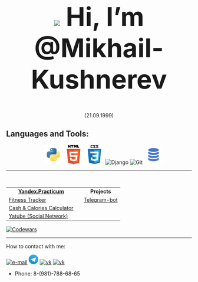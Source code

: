 <h1 align="center" style="font-size: 500%;">
  <img
    src="https://raw.githubusercontent.com/MartinHeinz/MartinHeinz/master/wave.gif"
    width="30px"
    >
  Hi, I’m @Mikhail-Kushnerev 
</h1>
<p align="center"> (21.09.1999) </p>

## Languages and Tools:  
<ul align="center">
  <img
        alt="Python" 
        width="52px" 
        src="https://raw.githubusercontent.com/github/explore/80688e429a7d4ef2fca1e82350fe8e3517d3494d/topics/python/python.png" 
        />
  <img
        alt="HTML5" 
        width="52px" 
        src="https://raw.githubusercontent.com/github/explore/80688e429a7d4ef2fca1e82350fe8e3517d3494d/topics/html/html.png" 
        />
  <img
        alt="CSS" 
        width="52px" 
        src="https://raw.githubusercontent.com/github/explore/80688e429a7d4ef2fca1e82350fe8e3517d3494d/topics/css/css.png" 
        />      
  <img
        alt="Django" 
        width="52px" 
        src="https://www.bairesdev.com/wp-content/uploads/2019/04/img-django-logo.png" 
        />
  <img
        alt="Git" 
        width="52px" 
        src="https://stacksnap.com/media/git.png" 
        />
  <img
        alt="SQL" 
        width="52px" 
        src="https://raw.githubusercontent.com/github/explore/80688e429a7d4ef2fca1e82350fe8e3517d3494d/topics/sql/sql.png" 
        />  
</ul>  
<hr>
<br />
<p>
<table 
  align="center"
  cols="3"
>
  <tr align="center">
    <td>
      <b>
        <a href="https://practicum.yandex.ru/trainer/python-developer-plus/lesson/91c0af5b-d616-47e9-81ba-01ed0d62910c/"> Yandex.Practicum </a> 
      </b>
    </td>
    <td> </td>
    <td>
      <b>
        <a> Projects </a>
      <b>
    </td>
  </tr>
  <tr>
    <td>
      <a href="https://github.com/Mikhail-Kushnerev/Fitness-Tracker"> Fitness Tracker </a> 
    </td>
    <td> </td>
    <td>
      <a href="https://github.com/Mikhail-Kushnerev/Pizza-bot"> Telegram-bot </a>
    </td>
  </tr>
  <tr>
    <td>
      <a href="https://github.com/Mikhail-Kushnerev/Calculator-of-Money-and-Calories"> Cash & Calories Calculator </a> 
    </td>
    <td> </td>
    <td>
      <a>  </a>
    </td>
  </tr>  
  <tr>
    <td>
      <a href="https://github.com/Mikhail-Kushnerev/hw05_final)"> Yatube (Social Network) </a> 
    </td>
    <td></td>
    <td>
      <a>  </a>
    </td>
  </tr>   
</table>

[![Codewars](https://www.codewars.com/users/Mikhail-Kushnerev/badges/large)](https://www.codewars.com/users/Mikhail-Kushnerev)
____
How to contact with me:  

[<img 
  aling="right" 
  alt="e-mail" 
  width="26px" 
  src="https://avatars.mds.yandex.net/get-yapic/65952/enc-15316b863572ed0621d22e21b5015b6240d1ce8bc24252de87363a92be86f01b/islands-retina-50" 
  />](mailto:mikushnerev@yandex.ru)
[<img 
  aling="right" 
  alt="telegram" 
  width="26px" 
  src="https://raw.githubusercontent.com/github/explore/80688e429a7d4ef2fca1e82350fe8e3517d3494d/topics/telegram/telegram.png" 
  />](https://t.me/mikushnerev)
[<img 
  aling="right" 
  alt="vk" 
  width="26px" 
  src="https://www.dropbox.com/team/team_logo/dbtid%3AAACHQZx4adzBZiBCpy7P4xtzn3UNxr-wcoE?v=1634126598663" 
  />](https://vk.com/killermuxa)
[<img 
  aling="right" 
  alt="vk" 
  width="26px" 
  src="https://discord.com/assets/145dc557845548a36a82337912ca3ac5.svg"
  />](https://discordapp.com/users/282964963335602177/)  
  - Phone: 8-(981)-788-68-65
<!---
Mikhail-Kushnerev/Mikhail-Kushnerev is a ✨ special ✨ repository because its `README.md` (this file) appears on your GitHub profile.
You can click the Preview link to take a look at your changes.
--->
